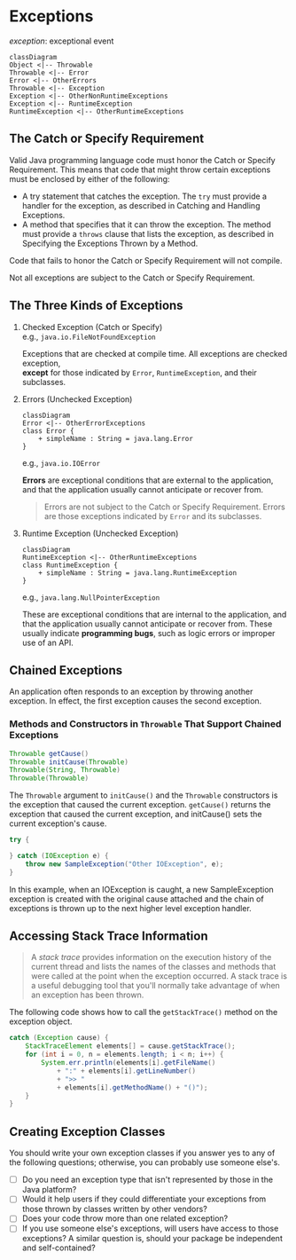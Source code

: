 # Exceptions

_exception_: exceptional event

```mermaid
classDiagram
Object <|-- Throwable
Throwable <|-- Error
Error <|-- OtherErrors
Throwable <|-- Exception
Exception <|-- OtherNonRuntimeExceptions
Exception <|-- RuntimeException
RuntimeException <|-- OtherRuntimeExceptions
```

## The Catch or Specify Requirement

Valid Java programming language code must honor the Catch or Specify Requirement.
This means that code that might throw certain exceptions must be enclosed by either of the following:

- A try statement that catches the exception.
    The `try` must provide a handler for the exception,
    as described in Catching and Handling Exceptions.
- A method that specifies that it can throw the exception.
    The method must provide a `throws` clause that lists the exception,
    as described in Specifying the Exceptions Thrown by a Method.

Code that fails to honor the Catch or Specify Requirement will not compile.

Not all exceptions are subject to the Catch or Specify Requirement.

## The Three Kinds of Exceptions

1. Checked Exception (Catch or Specify)  
    e.g., `java.io.FileNotFoundException`

    Exceptions that are checked at compile time.
    All exceptions are checked exception,  
    **except** for those indicated by `Error`, `RuntimeException`, and their subclasses.
2. Errors (Unchecked Exception)  

    ```mermaid
    classDiagram
    Error <|-- OtherErrorExceptions
    class Error {
        + simpleName : String = java.lang.Error
    }
    ```

    e.g., `java.io.IOError`

    **Errors** are exceptional conditions that are external to the application,
    and that the application usually cannot anticipate or recover from.

    > Errors are not subject to the Catch or Specify Requirement.
    > Errors are those exceptions indicated by `Error` and its subclasses.
3. Runtime Exception (Unchecked Exception)  

    ```mermaid
    classDiagram
    RuntimeException <|-- OtherRuntimeExceptions
    class RuntimeException {
        + simpleName : String = java.lang.RuntimeException
    }
    ```

    e.g., `java.lang.NullPointerException`

    These are exceptional conditions that are internal to the application,
    and that the application usually cannot anticipate or recover from.
    These usually indicate **programming bugs**, such as logic errors or improper use of an API.

## Chained Exceptions

An application often responds to an exception by throwing another exception.
In effect, the first exception causes the second exception. 

### Methods and Constructors in `Throwable` That Support Chained Exceptions

```java
Throwable getCause()
Throwable initCause(Throwable)
Throwable(String, Throwable)
Throwable(Throwable)
```

The `Throwable` argument to `initCause()` and the `Throwable` constructors is the exception that
caused the current exception. `getCause()` returns the exception that caused the current exception, and initCause() sets the current exception's cause.

```java
try {

} catch (IOException e) {
    throw new SampleException("Other IOException", e);
}
```

In this example, when an IOException is caught,
a new SampleException exception is created with the original cause attached
and the chain of exceptions is thrown up to the next higher level exception handler.

## Accessing Stack Trace Information

> A _stack trace_ provides information on the execution history of the current thread
> and lists the names of the classes and methods that were called at the point
> when the exception occurred. A stack trace is a useful debugging tool that you'll normally
> take advantage of when an exception has been thrown.

The following code shows how to call the `getStackTrace()` method on the exception object.

```java
catch (Exception cause) {
    StackTraceElement elements[] = cause.getStackTrace();
    for (int i = 0, n = elements.length; i < n; i++) {
        System.err.println(elements[i].getFileName()
            + ":" + elements[i].getLineNumber() 
            + ">> "
            + elements[i].getMethodName() + "()");
    }
}
```

## Creating Exception Classes

You should write your own exception classes if you answer yes to any of the following questions;
otherwise, you can probably use someone else's.

- [ ] Do you need an exception type that isn't represented by those in the Java platform?
- [ ] Would it help users if they could differentiate your exceptions from those thrown
    by classes written by other vendors?
- [ ] Does your code throw more than one related exception?
- [ ] If you use someone else's exceptions, will users have access to those exceptions?
    A similar question is, should your package be independent and self-contained?
